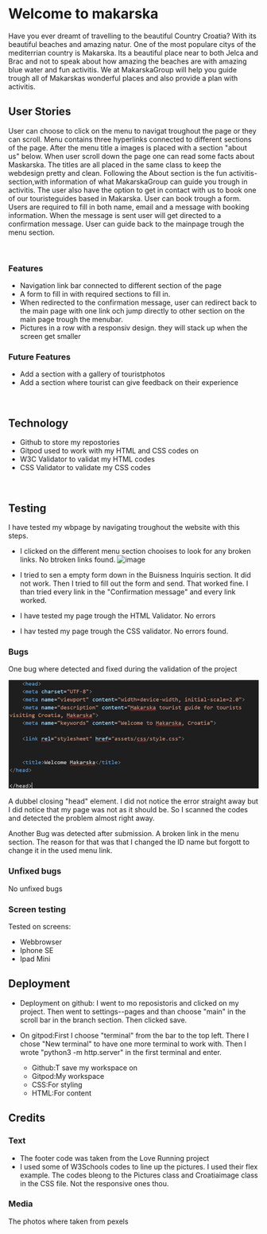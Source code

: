# Welcome to makarska

<p>Have you ever dreamt of travelling to the beautiful Country Croatia? With its beautiful beaches and amazing natur. One of the most populare citys of the mediterrian country is Makarska. Its a beautiful place near to both Jelca and Brac and not to speak about how amazing the beaches are with amazing blue water and fun activitis. We at MakarskaGroup will help you guide trough all of Makarskas wonderful places and also provide a plan with activitis.</p>




## User Stories
<p>User can choose to click on the menu to navigat troughout the page or they can scroll. Menu contains three hyperlinks connected to different sections of the page. After the menu title a images is placed with a section "about us" below. When user scroll down the page one can read some facts about Maskarska. The titles are all placed in the same class to keep the webdesign pretty and clean. Following the About section is the fun activitis-section,with information of what MakarskaGroup can guide you trough in activitis. The user also have the option to get in contact with us to book one of our touristeguides based in Makarska. User can book trough a form. Users are required to fill in both name, email and a message with booking information. When the message is sent user will get directed to a confirmation message. User can guide back to the mainpage trough the menu section.</p>
<br>

### Features
* Navigation link bar connected to different section of the page
* A form to fill in with required sections to fill in.
* When redirected to the confirmation message, user can redirect back to the main page with one link och jump directly to other section on the main page trough the menubar.
* Pictures in a row with a responsiv design. they will stack up when the screen get smaller

### Future Features

* Add a section with a gallery of touristphotos
* Add a section where tourist can give feedback on their experience
<br>

## Technology

* Github to store my repostories
* Gitpod used to work with my HTML and CSS codes on
* W3C Validator to validat my HTML codes
* CSS Validator to validate my CSS codes
<br>

## Testing

I have tested my wbpage by navigating troughout the website with this steps.
* I clicked on the different menu section chooises to look for any broken links. No btroken links found.
![image](https://user-images.githubusercontent.com/108834853/180093984-00174115-7ec0-4234-9486-c7beb51b1ccf.png)

* I tried to sen a empty form down in the Buisness Inquiris section. It did not work. Then I tried to fill out the form and send. That worked fine. I than tried every link in the "Confirmation message" and every link worked.

* I have tested my page trough the HTML Validator. No errors

* I hav tested my page trough the CSS validator. No errors found.

### Bugs

One bug where detected and fixed during the validation of the project

 ![bild](assets/images/debug1.jpg)
 <p>A dubbel closing "head" element. I did not notice the error straight away but I did notice that my page was not as it should be. So I scanned the codes and detected the problem almost right away.</p>

 Another Bug was detected after submission. A broken link in the menu section. The reason for that was that I changed the ID name but forgott to change it in the used menu link.

  ### Unfixed bugs
   <p>No unfixed bugs</p>

   ### Screen testing
   <p>Tested on screens:</p>
  
  * Webbrowser
  * Iphone SE
  * Ipad Mini

## Deployment

* Deployment on github: I went to mo reposistoris and clicked on my project. Then went to settings--pages and than choose "main" in the scroll bar in the branch section. Then clicked save.

* On gitpod:First I choose "terminal" from the bar to the top left. There I chose "New terminal" to have one more terminal to work with. Then I wrote "python3 -m http.server" in the first terminal and enter.

  <ul>
  <li>Github:T save my workspace on</li>
  <li>Gitpod:My workspace</li>
  <li>CSS:For styling</li>
  <li>HTML:For content</li>
  </ul>

## Credits

 ### Text
  * The footer code was taken from the Love Running project
  * I used some of W3Schools codes to line up the pictures. I used their flex example. The codes bleong to the Pictures class and Croatiaimage class in the CSS file. Not the responsive ones thou.  

 ### Media
  
   The photos where taken from pexels  

   







